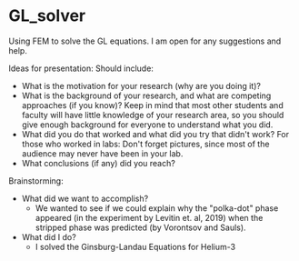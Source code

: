 # GL_solver

Using FEM to solve the GL equations.
I am open for any suggestions and help.

Ideas for presentation:
Should include:
 - What is the motivation for your research (why are you doing it)?
 - What is the background of your research, and what are competing approaches (if you know)? Keep in mind that most other students and faculty will have little knowledge of your research area, so you should give enough background for everyone to understand what you did.
 - What did you do that worked and what did you try that didn't work? For those who worked in labs: Don't forget pictures, since most of the audience may never have been in your lab.
 - What conclusions (if any) did you reach?

Brainstorming:
 - What did we want to accomplish?
      - We wanted to see if we could explain why the "polka-dot" phase appeared (in the experiment by Levitin et. al, 2019) when the stripped phase was predicted (by Vorontsov and Sauls).
 - What did I do?
      - I solved the Ginsburg-Landau Equations for Helium-3 

